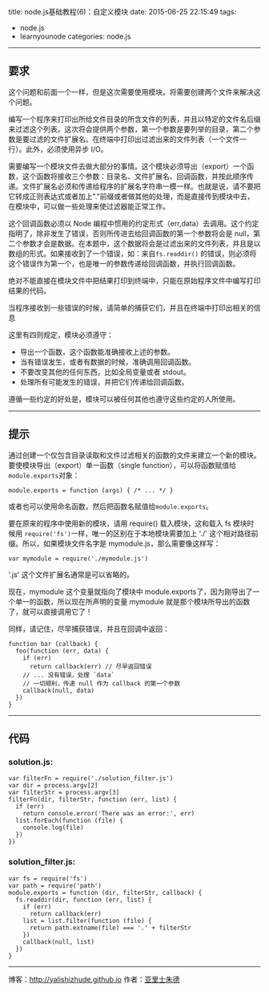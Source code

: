 title: node.js基础教程(6)：自定义模块
date: 2015-06-25 22:15:49
tags:
- node.js
- learnyounode
categories: node.js

---

## 要求

这个问题和前面一个一样，但是这次需要使用模块。将需要创建两个文件来解决这个问题。

编写一个程序来打印出所给文件目录的所含文件的列表，并且以特定的文件名后缀来过滤这个列表。这次将会提供两个参数，第一个参数是要列举的目录，第二个参数是要过滤的文件扩展名。在终端中打印出过滤出来的文件列表（一个文件一行）。此外，必须使用异步 I/O。

需要编写一个模块文件去做大部分的事情。这个模块必须导出（export）一个函数，这个函数将接收三个参数：目录名、文件扩展名、回调函数，并按此顺序传递。文件扩展名必须和传递给程序的扩展名字符串一模一样。也就是说，请不要把它转成正则表达式或者加上"."前缀或者做其他的处理，而是直接传到模块中去，在模块中，可以做一些处理来使过滤器能正常工作。

这个回调函数必须以 Node 编程中惯用的约定形式（err,data）去调用。这个约定指明了，除非发生了错误，否则所传进去给回调函数的第一个参数将会是 null，第二个参数才会是数据。在本题中，这个数据将会是过滤出来的文件列表，并且是以数组的形式。如果接收到了一个错误，如：来自```fs.readdir()``` 的错误，则必须将这个错误作为第一个，也是唯一的参数传递给回调函数，并执行回调函数。

绝对不能直接在模块文件中把结果打印到终端中，只能在原始程序文件中编写打印结果的代码。

当程序接收到一些错误的时候，请简单的捕获它们，并且在终端中打印出相关的信息

这里有四则规定，模块必须遵守：

  * 导出一个函数，这个函数能准确接收上述的参数。
  * 当有错误发生，或者有数据的时候，准确调用回调函数。
  * 不要改变其他的任何东西，比如全局变量或者 stdout。
  * 处理所有可能发生的错误，并把它们传递给回调函数。

遵循一些约定的好处是，模块可以被任何其他也遵守这些约定的人所使用。

---
<!-- more -->
## 提示

通过创建一个仅包含目录读取和文件过滤相关的函数的文件来建立一个新的模块。要使模块导出（export）单一函数（single function），可以将函数赋值给```module.exports```对象：

    module.exports = function (args) { /* ... */ }

或者也可以使用命名函数，然后把函数名赋值给```module.exports```。

要在原来的程序中使用新的模块，请用 require() 载入模块，这和载入 fs 模块时候用 ```require('fs')```一样，唯一的区别在于本地模块需要加上 './' 这个相对路径前缀。所以，如果模块文件名字是 mymodule.js，那么需要像这样写：

    var mymodule = require('./mymodule.js')

'.js' 这个文件扩展名通常是可以省略的。

现在，mymodule 这个变量就指向了模块中  module.exports了，因为刚导出了一个单一的函数，所以现在所声明的变量 mymodule 就是那个模块所导出的函数了，就可以直接调用它了！

同样，请记住，尽早捕获错误，并且在回调中返回：

    function bar (callback) {
      foo(function (err, data) {
        if (err)
          return callback(err) // 尽早返回错误
        // ... 没有错误，处理 `data`
        // 一切顺利，传递 null 作为 callback 的第一个参数
        callback(null, data)
      })
    }

---

## 代码

### solution.js:

    var filterFn = require('./solution_filter.js')
    var dir = process.argv[2]
    var filterStr = process.argv[3]
    filterFn(dir, filterStr, function (err, list) {
      if (err)
        return console.error('There was an error:', err)
      list.forEach(function (file) {
        console.log(file)
      })
    })

### solution_filter.js:

    var fs = require('fs')
    var path = require('path')
    module.exports = function (dir, filterStr, callback) {
      fs.readdir(dir, function (err, list) {
        if (err)
          return callback(err)
        list = list.filter(function (file) {
          return path.extname(file) === '.' + filterStr
        })
        callback(null, list)
      })
    }

- - - 
博客：http://yalishizhude.github.io
作者：[亚里士朱德](http://yalishizhude.github.io/about/)